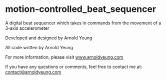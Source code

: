 # motion-controlled_beat_sequencer
A digital beat sequencer which takes in commands from the movement of a 3-axis accelerometer

Developed and designed by Arnold Yeung

All code written by Arnold Yeung

For more information, please visit www.arnoldyeung.com

If you have any questions or comments, feel free to contact me at:
contact@arnoldyeung.com
